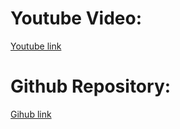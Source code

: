 # Youtube Video:
[Youtube link](https://www.youtube.com/watch?v=k7KfYXXrOj0)

# Github Repository: 
[Gihub link](https://github.com/aladdinpersson/Machine-Learning-Collection/tree/master/ML/TensorFlow/Basics/tutorial17-tensorboard)